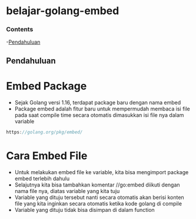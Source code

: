 # belajar-golang-embed

### Contents
-[Pendahuluan](##Pendahuluan)

## Pendahuluan
# Embed Package
- Sejak Golang versi 1.16, terdapat package baru dengan nama embed
- Package embed adalah fitur baru untuk mempermudah membaca isi file pada saat compile time secara otomatis dimasukkan isi file nya dalam variable
```go
https://golang.org/pkg/embed/
```
# Cara Embed File
- Untuk melakukan embed file ke variable, kita bisa mengimport package embed terlebih dahulu
- Selajutnya kita bisa tambahkan komentar //go:embed diikuti dengan nama file nya, diatas variable yang kita tuju
- Variable yang dituju tersebut nanti secara otomatis akan berisi konten file yang kita inginkan secara otomatis ketika kode golang di compile
- Variable yang dituju tidak bisa disimpan di dalam function

